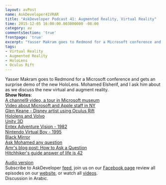 ```yaml
---
layout: avPost
name: AskDeveloper41VRAR
title: "AskDeveloper Podcast 41: Augmented Reality, Virtual Reality"
time: 2015-12-05 16:00:00.003000000 -08:00
category: av
commentsSection: 'true'
frontpage: 'true'
excerpt: "Yasser Makram goes to Redmond for a Microsoft conference and gets an surprise demo of the new HoloLens"
tags: 
- Virtual Reality
- Augmented Reality
- HoloLens 
- Oculus Rift
---
```


<div class="youtube-container">
   <div class="youtube-player" data-id="jrK-yBJ4Uz4"></div>
</div>

Yasser Makram goes to Redmond for a Microsoft conference and gets an surprise demo of the new HoloLens. Mohamed Elsherif, and I ask him about as we discuss the new virtual and augment reality.  
**Show Notes**:  
[A channel9 video, a tour in Microsoft museum](https://channel9.msdn.com/Shows/Defrag-Tools/Defrag-Tools-145-Living-Computer-Museum)  
[Video about Microsoft and Apple staff in NY](https://www.youtube.com/watch?v=TMATD2qk564)  
[Glen Keane - Disney artist using Oculus Rift](https://www.youtube.com/watch?v=GSbkn6mCfXE)  
[Hololens and Volvo](https://www.youtube.com/watch?v=DilzwF90vec)  
[Unity 3D](http://unity3d.com/)  
[Entex Adventure Vision - 1982](https://en.wikipedia.org/wiki/Entex_Adventure_Vision)  
[Nintendo Virtual Boy - 1995](https://en.wikipedia.org/wiki/Virtual_Boy)  
[Black Mirror](https://en.wikipedia.org/wiki/Black_Mirror_%28TV_series%29)  
[Ask Mohamed any question](https://ask.fm/bashmohandes/)  
[Amr's blog post: How to Ask a Question](//amreldib.com/blog/HowToAskAQuestion/)  
[Hitchhiker's guide answer of life is 42](https://en.wikipedia.org/wiki/42_%28number%29#The_Hitchhiker.27s_Guide_to_the_Galaxy)  

[Audio version](https://soundcloud.com/askdeveloper/ep41-augmented-reality-virtual-reality)  
Subscribe to AskDeveloper [feed](http://feeds.feedburner.com/Askdeveloper), join us on our [Facebook page](https://www.facebook.com/askdeveloper) review all episodes on our [website](http://www.askdeveloper.com/), or watch all [videos](https://www.youtube.com/user/bashmohandes/).  
Discussion in Arabic.  
